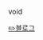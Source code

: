 <!-- 
**clean2001/clean2001** is a ✨ _special_ ✨ repository because its `README.md` (this file) appears on  your GitHub profile. 
 
https://ohksj77.tistory.com/201

<a href="https://github.com/devxb/gitanimals">
  <img src="https://render.gitanimals.org/farms/clean2001" />
</a>

<a href="https://github.com/devxb/gitanimals">
  <img src="https://render.gitanimals.org/lines/clean2001" width="1000" height="120"/>
</a>
-->

void

[✏️블로그](https://onfonf.tistory.com)





